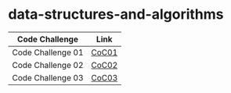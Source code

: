 # data-structures-and-algorithms



| Code Challenge    | Link                                  |
|-------------------|---------------------------------------|
| Code Challenge 01 | [CoC01](./code_challenge01/README.md) |
| Code Challenge 02 | [CoC02](./code_challenge02/README.md) |
| Code Challenge 03 | [CoC03](./code_challenge03/README.md) |
